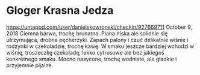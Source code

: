 # Gloger Krasna Jedza
https://untappd.com/user/danielskowronski/checkin/927669711
October 9, 2018
Ciemna barwa, trochę brunatna. Piana niska ale solidnie się utrzymująca, drobne pęcherzyki. Zapach palony i czuć delikatnie wiśnie i rodzynki w czekoladzie, trochę kawę. W smaku jeszcze bardziej wchodzi w wiśnię, troszeczkę czekoladę, lekko cytrusowe ale bez jakiegoś konkretnego smaku. Mocno nasycone, trochę wodniste, ale gładkie i przyjemnie pijalne.